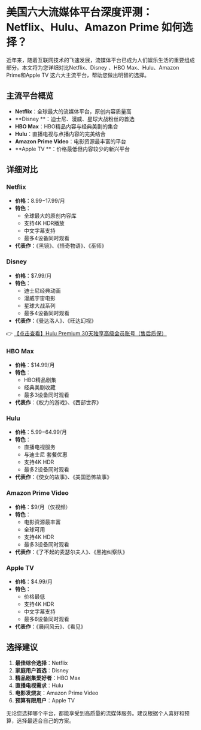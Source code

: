# 美国六大流媒体平台深度评测：Netflix、Hulu、Amazon Prime 如何选择？

近年来，随着互联网技术的飞速发展，流媒体平台已成为人们娱乐生活的重要组成部分。本文将为您详细对比Netflix、Disney 、HBO Max、Hulu、Amazon Prime和Apple TV 这六大主流平台，帮助您做出明智的选择。

## 主流平台概览

- **Netflix**：全球最大的流媒体平台，原创内容质量高
- **Disney **：迪士尼、漫威、星球大战粉丝的首选
- **HBO Max**：HBO精品内容与经典美剧的集合
- **Hulu**：直播电视与点播内容的完美结合
- **Amazon Prime Video**：电影资源最丰富的平台
- **Apple TV **：价格最低但内容较少的新兴平台

## 详细对比

### Netflix
- **价格**：$8.99-$17.99/月
- **特色**：
  - 全球最大的原创内容库
  - 支持4K HDR播放
  - 中文字幕支持
  - 最多4设备同时观看
- **代表作**：《黑镜》、《怪奇物语》、《巫师》

### Disney 
- **价格**：$7.99/月
- **特色**：
  - 迪士尼经典动画
  - 漫威宇宙电影
  - 星球大战系列
  - 最多4设备同时观看
- **代表作**：《曼达洛人》、《旺达幻视》

👉 [【点击查看】Hulu Premium 30天独享高级会员账号（售后质保）](https://bit.ly/HuLu_vip)

### HBO Max
- **价格**：$14.99/月
- **特色**：
  - HBO精品剧集
  - 经典美剧收藏
  - 最多3设备同时观看
- **代表作**：《权力的游戏》、《西部世界》

### Hulu
- **价格**：$5.99-$64.99/月
- **特色**：
  - 直播电视服务
  - 与迪士尼 套餐优惠
  - 支持4K HDR
  - 最多2设备同时观看
- **代表作**：《使女的故事》、《美国恐怖故事》

### Amazon Prime Video
- **价格**：$9/月（仅视频）
- **特色**：
  - 电影资源最丰富
  - 全球可用
  - 支持4K HDR
  - 最多3设备同时观看
- **代表作**：《了不起的麦瑟尔夫人》、《黑袍纠察队》

### Apple TV 
- **价格**：$4.99/月
- **特色**：
  - 价格最低
  - 支持4K HDR
  - 中文字幕支持
  - 最多6设备同时观看
- **代表作**：《晨间风云》、《看见》

## 选择建议

1. **最佳综合选择**：Netflix
2. **家庭用户首选**：Disney 
3. **精品剧集爱好者**：HBO Max
4. **直播电视需求**：Hulu
5. **电影发烧友**：Amazon Prime Video
6. **预算有限用户**：Apple TV 

无论您选择哪个平台，都能享受到高质量的流媒体服务。建议根据个人喜好和预算，选择最适合自己的方案。